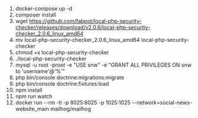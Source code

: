 1. docker-compose up -d
2. composer install
3. wget https://github.com/fabpot/local-php-security-checker/releases/download/v2.0.6/local-php-security-checker_2.0.6_linux_amd64
4. mv local-php-security-checker_2.0.6_linux_amd64 local-php-security-checker
5. chmod +x local-php-security-checker
6. ./local-php-security-checker
7. mysql -u root -proot -e "USE snw" -e "GRANT ALL PRIVILEGES ON snw to 'username'@'%'"
8. php bin/console doctrine:migrations:migrate
9. php bin/console doctrine:fixtures:load
10. npm install
11. npm run watch
12. docker run --rm -ti -p 8025:8025 -p 1025:1025 --network=social-news-website_main mailhog/mailhog
